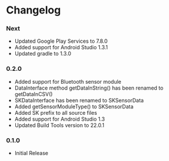 # Changelog

### Next
  - Updated Google Play Services to 7.8.0
  - Added support for Android Studio 1.3.1
  - Updated gradle to 1.3.0

### 0.2.0
  - Added support for Bluetooth sensor module
  - DataInterface method getDataInString() has been renamed to getDataInCSV()
  - SKDataInterface has been renamed to SKSensorData
  - Added getSensorModuleType() to SKSensorData
  - Added SK prefix to all source files
  - Added support for Android Studio 1.3
  - Updated Build Tools version to 22.0.1

### 0.1.0
  - Initial Release
